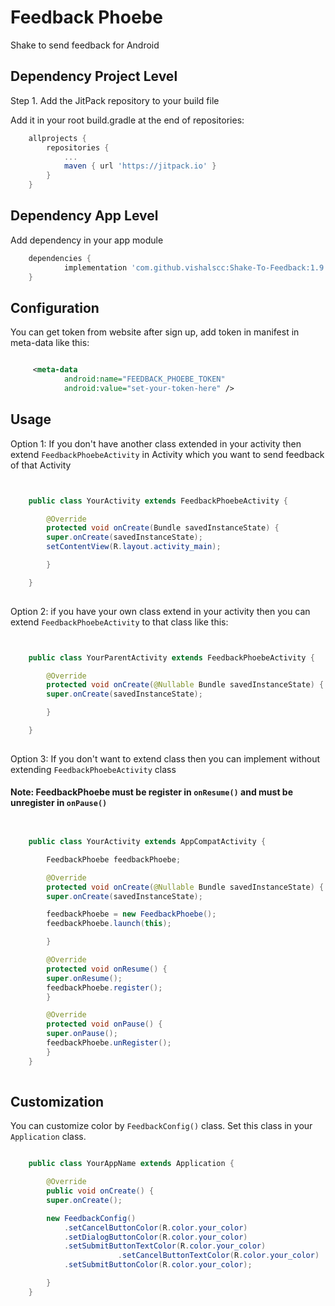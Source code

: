 # Feedback Phoebe
Shake to send feedback for Android



## Dependency Project Level

Step 1. Add the JitPack repository to your build file

Add it in your root build.gradle at the end of repositories:



```gradle
	allprojects {
		repositories {
			...
			maven { url 'https://jitpack.io' }
		}
	}

```

## Dependency App Level

Add dependency in your app module

```gradle
	dependencies {
	        implementation 'com.github.vishalscc:Shake-To-Feedback:1.9'
	}

```

## Configuration

You can get token from website after sign up, add token in manifest in meta-data like this:

```xml

	 <meta-data
		    android:name="FEEDBACK_PHOEBE_TOKEN"
		    android:value="set-your-token-here" />

```

## Usage

Option 1:  If you don't have another class extended in your activity then extend `FeedbackPhoebeActivity` in Activity which you want to send feedback of that Activity

``` java


	public class YourActivity extends FeedbackPhoebeActivity {

	    @Override
	    protected void onCreate(Bundle savedInstanceState) {
		super.onCreate(savedInstanceState);
		setContentView(R.layout.activity_main);

	    }

	}
	
```

Option 2: if you have your own class extend in your activity then you can extend `FeedbackPhoebeActivity` to that class like this:

```java


	public class YourParentActivity extends FeedbackPhoebeActivity {

	    @Override
	    protected void onCreate(@Nullable Bundle savedInstanceState) {
		super.onCreate(savedInstanceState);

	    }

	}
	

```

Option 3: If you don't want to extend class then you can implement without extending `FeedbackPhoebeActivity` class 

#### Note: FeedbackPhoebe must be register in `onResume()` and must be unregister in `onPause()`


```java


	public class YourActivity extends AppCompatActivity {

	    FeedbackPhoebe feedbackPhoebe;

	    @Override
	    protected void onCreate(@Nullable Bundle savedInstanceState) {
		super.onCreate(savedInstanceState);

		feedbackPhoebe = new FeedbackPhoebe();
		feedbackPhoebe.launch(this);

	    }

	    @Override
	    protected void onResume() {
		super.onResume();
		feedbackPhoebe.register();
	    }

	    @Override
	    protected void onPause() {
		super.onPause();
		feedbackPhoebe.unRegister();
	    }
	}
	

```

## Customization

You can customize color by `FeedbackConfig()` class. Set this class in your `Application` class.

``` java 

	public class YourAppName extends Application {

	    @Override
	    public void onCreate() {
		super.onCreate();

		new FeedbackConfig()
			.setCancelButtonColor(R.color.your_color)
			.setDialogButtonColor(R.color.your_color)
			.setSubmitButtonTextColor(R.color.your_color)
                        .setCancelButtonTextColor(R.color.your_color)
			.setSubmitButtonColor(R.color.your_color);

	    }
	}
	
```




